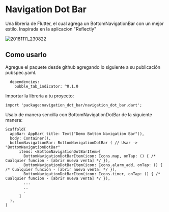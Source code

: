 # Navigation Dot Bar

Una libreria de Flutter, el cual agrega un BottomNavigationBar con un mejor estilo. Inspirada en la aplicacion "Reflectly"

![20181111_230822](https://user-images.githubusercontent.com/22163898/48326755-02bf8480-e609-11e8-8825-b81750ea9dfc.gif)

## Como usarlo

Agregue el paquete desde github agregando lo siguiente a su publicación pubspec.yaml.

````
  dependencies:
    bubble_tab_indicator: ^0.1.0
````
Importar la libreria a tu proyecto:
````
import 'package:navigation_dot_bar/navigation_dot_bar.dart';
````
Usalo de manera sencilla con BottomNavigationDotBar de la siguiente manera:
````
Scaffold(
  appBar: AppBar( title: Text("Demo Bottom Navigation Bar")),
  body: Container(),
  bottomNavigationBar: BottomNavigationDotBar ( // Usar -> "BottomNavigationDotBar"
      items: <BottomNavigationDotBarItem>[
        BottomNavigationDotBarItem(icon: Icons.map, onTap: () { /* Cualquier funcion - [abrir nueva venta] */ }),
        BottomNavigationDotBarItem(icon: Icons.alarm_add, onTap: () { /* Cualquier funcion - [abrir nueva venta] */ }),
        BottomNavigationDotBarItem(icon: Icons.timer, onTap: () { /* Cualquier funcion - [abrir nueva venta] */ }),
        ...
        ..
        .
      ]
  ),
)
````
